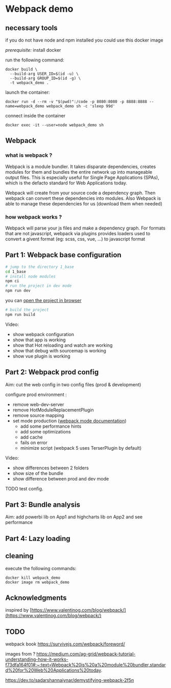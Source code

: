 # Webpack demo

## necessary tools

if you do not have node and npm installed you could use this docker image

*prerequisite:* install docker

run the following command:
```
docker build \
  --build-arg USER_ID=$(id -u) \
  --build-arg GROUP_ID=$(id -g) \
  -t webpack_demo .
```

launch the container:
```
docker run -d --rm -v "$(pwd)":/code -p 8080:8080 -p 8888:8888 --name=webpack_demo webpack_demo sh -c 'sleep 99d'
```

connect inside the container
```
docker exec -it --user=node webpack_demo sh
```

## Webpack

### what is webpack ?

Webpack is a module bundler. It takes disparate dependencies, creates modules for them and bundles the entire network up into manageable output files. This is especially useful for Single Page Applications (SPAs), which is the defacto standard for Web Applications today.

Webpack will create from your source code a dependency graph.
Then webpack can convert these dependencies into modules. 
Also Webpack is able to manage these dependencies for us (download them when needed)

### how webpack works ?

Webpack will parse your js files and make a dependency graph. For formats that are not javascript, webpack via plugins provides loaders used to convert a givent format (eg: scss, css, vue, ...) to javascript format

## Part 1: Webpack base configuration

```sh
# jump to the directory 1_base
cd 1_base
# install node modules
npm ci
# run the project in dev mode
npm run dev
```
you can [open the project in browser](http://localhost:8080)

```sh
# build the project
npm run build
```

Video:
* show webpack configuration
* show that app is working
* show that Hot reloading and watch are working
* show that debug with sourcemap is working
* show vue plugin is working

## Part 2: Webpack prod config

Aim: cut the web config in two config files (prod & development)

configure prod environment :
- remove web-dev-server
- remove HotModuleReplacementPlugin
- remove source mapping
- set mode production ([webpack mode documentation](https://webpack.js.org/configuration/mode/))
  - add some performance hints
  - add some optimizations
  - add cache
  - fails on error
  - minimize script (webpack 5 uses TerserPlugin by default) 

Video:
* show differences between 2 folders
* show size of the bundle
* show difference between prod and dev mode

TODO test config.

## Part 3: Bundle analysis

Aim: add powerbi lib on App1 and highcharts lib on App2 and see performance 


## Part 4: Lazy loading

## cleaning
execute the following commands:
```
docker kill webpack_demo
docker image rm webpack_demo
```


## Acknowledgments

inspired by [https://www.valentinog.com/blog/webpack/](https://www.valentinog.com/blog/webpack/)

## TODO
webpack book https://survivejs.com/webpack/foreword/

images from ?
https://medium.com/ag-grid/webpack-tutorial-understanding-how-it-works-f73dfa164f01#:~:text=Webpack%20is%20a%20module%20bundler,standard%20for%20Web%20Applications%20today.

https://dev.to/sadarshannaiynar/demystifying-webpack-2f5n
